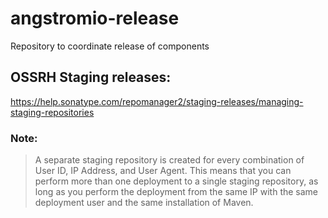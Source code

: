# angstromio-release
Repository to coordinate release of components

## OSSRH Staging releases:
https://help.sonatype.com/repomanager2/staging-releases/managing-staging-repositories


### Note:
>  A separate staging repository is created for every combination of User ID, IP Address, and User Agent. This means that you can perform more than one deployment to a single staging repository, as long as you perform the deployment from the same IP with the same deployment user and the same installation of Maven.
